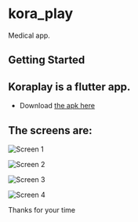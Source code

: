 # kora_play

Medical app.

## Getting Started

## Koraplay is a flutter app.



- Download [the apk here](apk_folder/app-release.apk)

## The screens are:


![Screen 1](images/screen1.png)


![Screen 2](images/screen2.png)



![Screen 3](images/screen3.png)


![Screen 4](images/screen4.png)



Thanks for your time

